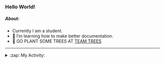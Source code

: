 ### Hello World!

##### About:
- Currently I am a student.
- 🌱 I’m learning how to make better documentation.
- 🌱 GO PLANT SOME TREES AT [TEAM TREES](https://teamtrees.org/)

---
<details>
  <summary>:zap: My Activity:</summary>
  
<!--START_SECTION:waka-->
![Code Time](http://img.shields.io/badge/Code%20Time-1%2C216%20hrs%2017%20mins-blue)

**I'm a Night 🦉** 

```text
🌞 Morning                1929 commits        ███░░░░░░░░░░░░░░░░░░░░░░   10.16 % 
🌆 Daytime                6434 commits        ████████░░░░░░░░░░░░░░░░░   33.89 % 
🌃 Evening                5455 commits        ███████░░░░░░░░░░░░░░░░░░   28.74 % 
🌙 Night                  5165 commits        ███████░░░░░░░░░░░░░░░░░░   27.21 % 
```
📅 **I'm Most Productive on Wednesday** 

```text
Monday                   2649 commits        ███░░░░░░░░░░░░░░░░░░░░░░   13.95 % 
Tuesday                  2597 commits        ███░░░░░░░░░░░░░░░░░░░░░░   13.68 % 
Wednesday                4458 commits        ██████░░░░░░░░░░░░░░░░░░░   23.48 % 
Thursday                 2473 commits        ███░░░░░░░░░░░░░░░░░░░░░░   13.03 % 
Friday                   2015 commits        ███░░░░░░░░░░░░░░░░░░░░░░   10.61 % 
Saturday                 1639 commits        ██░░░░░░░░░░░░░░░░░░░░░░░   08.63 % 
Sunday                   3152 commits        ████░░░░░░░░░░░░░░░░░░░░░   16.60 % 
```


📊 **This Week I Spent My Time On** 

```text
🔥 Editors: 
VS Code                  10 hrs 14 mins      █████████████████████░░░░   84.50 % 
Android Studio           1 hr 52 mins        ████░░░░░░░░░░░░░░░░░░░░░   15.50 % 

🐱‍💻 Projects: 
chacha-chaudhary-web     5 hrs 46 mins       ████████████░░░░░░░░░░░░░   47.62 % 
namami-gange-chatbot     1 hr 27 mins        ███░░░░░░░░░░░░░░░░░░░░░░   12.06 % 
weLoveHacktoberfest      1 hr 23 mins        ███░░░░░░░░░░░░░░░░░░░░░░   11.53 % 
apiworkofcc              1 hr 11 mins        ██░░░░░░░░░░░░░░░░░░░░░░░   09.83 % 
py-series                47 mins             ██░░░░░░░░░░░░░░░░░░░░░░░   06.60 % 
```


 Last Updated on 29/09/2023 15:10:55 UTC
<!--END_SECTION:waka-->
</details>
